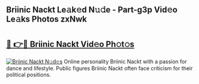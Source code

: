 ## Briinic Nackt Le𝚊k𝚎d N𝚞𝚍e - Part-g3p Vid𝚎o Le𝚊ks Photos zxNwk

# <h2><a href="http://fb13eo.evod.top/?m=Briinic+Nackt">🔗 👉🔴 Briinic Nackt Vid𝚎o Ph𝚘t𝚘s</a></h2>

[![Briinic Nackt N𝚞d𝚎s](https://i.imgur.com/8V9OHl7.gif)](http://fb13eo.evod.top/?m=Briinic+Nackt)
Online personality Briinic Nackt with a passion for dance and lifestyle. Public figures Briinic Nackt often face criticism for their political positions. 
